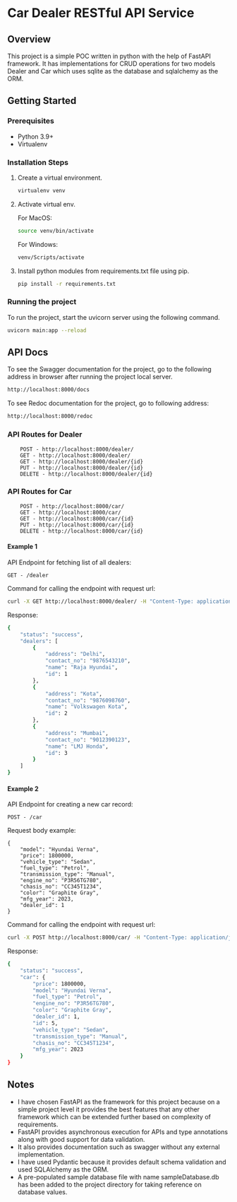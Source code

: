 # Car Dealer RESTful API Service

## Overview
This project is a simple POC written in python with the help of FastAPI framework. It has implementations for CRUD operations for two models Dealer and Car which uses sqlite as the database and sqlalchemy as the ORM.

## Getting Started

### Prerequisites
- Python 3.9+
- Virtualenv

### Installation Steps
1. Create a virtual environment.
    ```sh
    virtualenv venv
    ```
    
2. Activate virtual env.

    For MacOS:
    ```sh
    source venv/bin/activate
    ```

    For Windows:
    ```sh
    venv/Scripts/activate
    ```

3. Install python modules from requirements.txt file using pip.
    ```sh
    pip install -r requirements.txt
    ```

### Running the project
To run the project, start the uvicorn server using the following command.
```sh
uvicorn main:app --reload
```

## API Docs
To see the Swagger documentation for the project, go to the following address in browser after running the project local server.
```sh
http://localhost:8000/docs
```

To see Redoc documentation for the project, go to following address:
```sh
http://localhost:8000/redoc
```

### API Routes for Dealer
        POST - http://localhost:8000/dealer/
        GET - http://localhost:8000/dealer/
        GET - http://localhost:8000/dealer/{id}
        PUT - http://localhost:8000/dealer/{id}
        DELETE - http://localhost:8000/dealer/{id}

### API Routes for Car
        POST - http://localhost:8000/car/
        GET - http://localhost:8000/car/
        GET - http://localhost:8000/car/{id}
        PUT - http://localhost:8000/car/{id}
        DELETE - http://localhost:8000/car/{id}

#### Example 1
API Endpoint for fetching list of all dealers:
```
GET - /dealer
```

Command for calling the endpoint with request url:
```sh
curl -X GET http://localhost:8000/dealer/ -H "Content-Type: application/json"
```

Response:
```sh
{
    "status": "success",
    "dealers": [
        {
            "address": "Delhi",
            "contact_no": "9876543210",
            "name": "Raja Hyundai",
            "id": 1
        },
        {
            "address": "Kota",
            "contact_no": "9876098760",
            "name": "Volkswagen Kota",
            "id": 2
        },
        {
            "address": "Mumbai",
            "contact_no": "9012390123",
            "name": "LMJ Honda",
            "id": 3
        }
    ]
}
```

#### Example 2
API Endpoint for creating a new car record:
```
POST - /car
```

Request body example:
```
{
    "model": "Hyundai Verna",
    "price": 1800000,
    "vehicle_type": "Sedan",
    "fuel_type": "Petrol",
    "transmission_type": "Manual",
    "engine_no": "P3R56TG780",
    "chasis_no": "CC345T1234",
    "color": "Graphite Gray",
    "mfg_year": 2023,
    "dealer_id": 1
}
```

Command for calling the endpoint with request url:
```sh
curl -X POST http://localhost:8000/car/ -H "Content-Type: application/json" -d '<request-body>'
```

Response:
```sh
{
    "status": "success",
    "car": {
        "price": 1800000,
        "model": "Hyundai Verna",
        "fuel_type": "Petrol",
        "engine_no": "P3R56TG780",
        "color": "Graphite Gray",
        "dealer_id": 1,
        "id": 5,
        "vehicle_type": "Sedan",
        "transmission_type": "Manual",
        "chasis_no": "CC345T1234",
        "mfg_year": 2023
    }
}
```

## Notes
- I have chosen FastAPI as the framework for this project because on a simple project level it provides the best features that any other framework which can be extended further based on complexity of requirements.
- FastAPI provides asynchronous execution for APIs and type annotations along with good support for data validation.
- It also provides documentation such as swagger without any external implementation.
- I have used Pydantic because it provides default schema validation and used SQLAlchemy as the ORM.
- A pre-populated sample database file with name sampleDatabase.db has been added to the project directory for taking reference on database values.